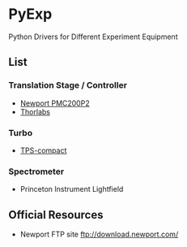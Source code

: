 # PyExp
Python Drivers for Different Experiment Equipment

## List

### Translation Stage / Controller

* [Newport PMC200P2](./PMC200)
* [Thorlabs](./Thorlabs)

### Turbo

* [TPS-compact](./TPS-compact)

### Spectrometer

* Princeton Instrument Lightfield

## Official Resources

* Newport FTP site ftp://download.newport.com/
